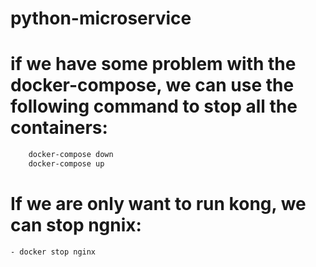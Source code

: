 # python-microservice

# if we have some problem with the docker-compose, we can use the following command to stop all the containers:
```bash
    docker-compose down
    docker-compose up
```

# If we are only want to run kong, we can stop ngnix:
    - docker stop nginx

